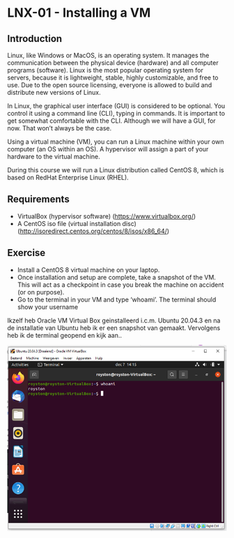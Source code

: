 # LNX-01 - Installing a VM

## Introduction  

Linux, like Windows or MacOS, is an operating system. It manages the communication between the physical device (hardware) and all computer programs (software).
Linux is the most popular operating system for servers, because it is lightweight, stable, highly customizable, and free to use. Due to the open source licensing, everyone is allowed to build and distribute new versions of Linux.  

In Linux, the graphical user interface (GUI) is considered to be optional. You control it using a command line (CLI), typing in commands. It is important to get somewhat comfortable with the CLI. Although we will have a GUI, for now. That won’t always be the case.  

Using a virtual machine (VM), you can run a Linux machine within your own computer (an OS within an OS). A hypervisor will assign a part of your hardware to the virtual machine.  

During this course we will run a Linux distribution called CentOS 8, which is based on RedHat Enterprise Linux (RHEL).  

## Requirements    
- VirtualBox (hypervisor software) (https://www.virtualbox.org/)
- A CentOS iso file (virtual installation disc) (http://isoredirect.centos.org/centos/8/isos/x86_64/)

## Exercise  

- Install a CentOS 8 virtual machine on your laptop.
- Once installation and setup are complete, take a snapshot of the VM. This will act as a checkpoint in case you break the machine on accident (or on purpose).
- Go to the terminal in your VM and type ‘whoami’. The terminal should show your username  

Ikzelf heb Oracle VM Virtual Box geinstalleerd i.c.m. Ubuntu 20.04.3 en na de installatie van Ubuntu heb ik er een snapshot van gemaakt.
Vervolgens heb ik de terminal geopend en kijk aan..

![Gelukt!](https://github.com/Electroybot/cloud-6-repo-Electroybot/blob/main/00_includes/Week%201/LNX-01/Screenie%20whoami.PNG?raw=true)



